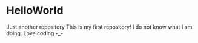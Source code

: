 # HelloWorld
Just another repository
This is my first repository!
I do not know what I am doing.
Love coding
-_-
